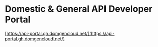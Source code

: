 # Domestic & General API Developer Portal

[https://api-portal.gh.domgencloud.net/](https://api-portal.gh.domgencloud.net/)